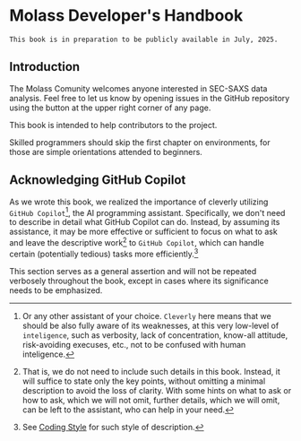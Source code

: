 # Molass Developer's Handbook

```{warning}
This book is in preparation to be publicly available in July, 2025.
```

## Introduction

The Molass Comunity welcomes anyone interested in SEC-SAXS data analysis. Feel free to let us know by opening issues in the GitHub repository using the button at the upper right corner of any page.

This book is intended to help contributors to the project.

Skilled programmers should skip the first chapter on environments, for those are simple orientations attended to beginners.

## Acknowledging GitHub Copilot

As we wrote this book, we realized the importance of cleverly utilizing `GitHub Copilot`[^1], the AI programming assistant. Specifically, we don't need to describe in detail what GitHub Copilot can do. Instead, by assuming its assistance, it may be more effective or sufficient to focus on what to ask and leave the descriptive work[^2] to `GitHub Copilot`, which can handle certain (potentially tedious) tasks more efficiently.[^3]

This section serves as a general assertion and will not be repeated verbosely throughout the book, except in cases where its significance needs to be emphasized.

[^1]: Or any other assistant of your choice. `Cleverly` here means that we should be also fully aware of its weaknesses, at this very low-level of `inteligence`, such as verbosity, lack of concentration, know-all attitude, risk-avoiding execuses, etc., not to be confused with human inteligence.

[^2]: That is, we do not need to include such details in this book. Instead, it will suffice to state only the key points, without omitting a minimal description to avoid the loss of clarity. With some hints on what to ask or how to ask, which we will not omit, further details, which we will omit, can be left to the assistant, who can help in your need.

[^3]: See [Coding Style](coding_style) for such style of description.
